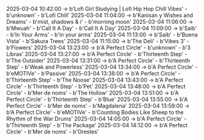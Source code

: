 2025-03-04 10:42:00 -> b'Lofi Girl Studying | Lofi Hip Hop Chill Vibes' - b'unknown' - b'Lofi Chill'
2025-03-04 11:04:00 -> b'Kanisan y Wishes and Dreams' - b'mist, shadows & i' - b'morning moon'
2025-03-04 11:06:00 -> b'Mwuah' - b'Call It A Day' - b'Call It A Day'
2025-03-04 11:09:00 -> b'Saib' - b'In Your Arms' - b'in your arms'
2025-03-04 11:13:00 -> b'Saib' - b'Buena Vista' - b'Sakura Trees'
2025-03-04 11:15:00 -> b'The Deli' - b'Vibes 3' - b'Flowers'
2025-03-04 13:23:00 -> b'A Perfect Circle' - b'unknown' - b'3 Libras'
2025-03-04 13:27:00 -> b'A Perfect Circle' - b'Thirteenth Step' - b'The Outsider'
2025-03-04 13:31:00 -> b'A Perfect Circle' - b'Thirteenth Step' - b'Weak and Powerless'
2025-03-04 13:34:00 -> b'A Perfect Circle' - b'eMOTIVe' - b'Passive'
2025-03-04 13:38:00 -> b'A Perfect Circle' - b'Thirteenth Step' - b'The Noose'
2025-03-04 13:43:00 -> b'A Perfect Circle' - b'Thirteenth Step' - b'Pet'
2025-03-04 13:48:00 -> b'A Perfect Circle' - b'Mer de noms' - b'The Hollow'
2025-03-04 13:51:00 -> b'A Perfect Circle' - b'Thirteenth Step' - b'Blue'
2025-03-04 13:55:00 -> b'A Perfect Circle' - b'Mer de noms' - b'Magdalena'
2025-03-04 13:59:00 -> b'A Perfect Circle' - b'eMOTIVe' - b'Counting Bodies Like Sheep to the Rhythm of the War Drums'
2025-03-04 14:05:00 -> b'A Perfect Circle' - b'Thirteenth Step' - b'The Package'
2025-03-04 14:12:00 -> b'A Perfect Circle' - b'Mer de noms' - b'Orestes'
